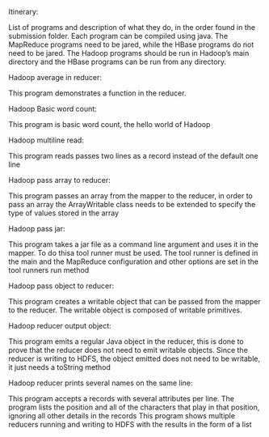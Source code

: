 Itinerary:

List of programs and description of what they do, in the order found in the submission folder.
Each program can be compiled using java. The MapReduce programs need to be jared, while
the HBase programs do not need to be jared. The Hadoop programs should be run in Hadoop’s main 
directory and the HBase programs can be run from any directory.


Hadoop average in reducer:

This program demonstrates a function in the reducer.

Hadoop Basic word count:

This program is basic word count, the hello world of Hadoop

Hadoop multiline read:

This program reads passes two lines as a record instead of the default one line

Hadoop pass array to reducer:

This program passes an array from the mapper to the reducer, in order to pass an array the
ArrayWritable class needs to be extended to specify the type of values stored in the array

Hadoop pass jar:

This program takes a jar file as a command line argument and uses it in the mapper. To do
thisa tool runner must be used. The tool runner is defined in the main and the MapReduce
configuration and other options are set in the tool runners run method

Hadoop pass object to reducer:

This program creates a writable object that can be passed from the mapper to the reducer.
The writable object is composed of writable primitives.

Hadoop reducer output object:

This program emits a regular Java object in the reducer, this is done to prove that the reducer
does not need to emit writable objects. Since the reducer is writing to HDFS, the object
emitted does not need to be writable, it just needs a toString method

Hadoop reducer prints several names on the same line:

This program accepts a records with several attributes per line. The program lists the position
and all of the characters that play in that position, ignoring all other details in the records This
program shows multiple reducers running and writing to HDFS with the results in the form of a
list
